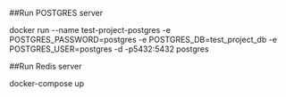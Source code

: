 ##Run POSTGRES server

docker run --name test-project-postgres -e POSTGRES_PASSWORD=postgres -e POSTGRES_DB=test_project_db -e POSTGRES_USER=postgres -d -p5432:5432 postgres

##Run Redis server

docker-compose up